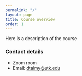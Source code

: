 ```yaml
---
permalink: "/"
layout: page
title: Course overview
order: 1
---
```


Here is a description of the course

### Contact details

- Zoom room
- Email: [dtalmy@utk.edu](mailto://dtalmy@utk.edu)

